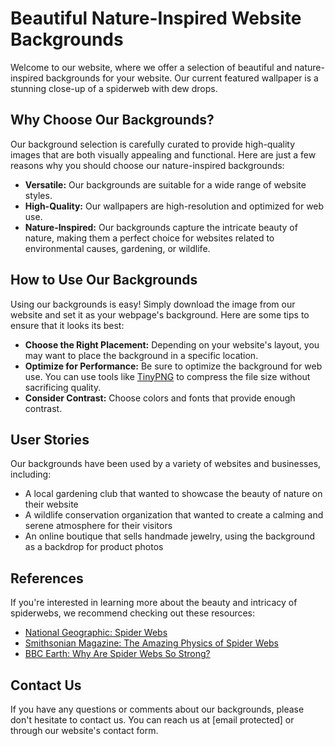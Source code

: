 <!--font:Montserrat-->

# Beautiful Nature-Inspired Website Backgrounds

Welcome to our website, where we offer a selection of beautiful and nature-inspired backgrounds for your website. Our current featured wallpaper is a stunning close-up of a spiderweb with dew drops.

## Why Choose Our Backgrounds?

Our background selection is carefully curated to provide high-quality images that are both visually appealing and functional. Here are just a few reasons why you should choose our nature-inspired backgrounds:

- **Versatile:** Our backgrounds are suitable for a wide range of website styles.
- **High-Quality:** Our wallpapers are high-resolution and optimized for web use.
- **Nature-Inspired:** Our backgrounds capture the intricate beauty of nature, making them a perfect choice for websites related to environmental causes, gardening, or wildlife.

## How to Use Our Backgrounds

Using our backgrounds is easy! Simply download the image from our website and set it as your webpage's background. Here are some tips to ensure that it looks its best:

- **Choose the Right Placement:** Depending on your website's layout, you may want to place the background in a specific location.
- **Optimize for Performance:** Be sure to optimize the background for web use. You can use tools like [TinyPNG](https://tinypng.com/) to compress the file size without sacrificing quality.
- **Consider Contrast:** Choose colors and fonts that provide enough contrast.

## User Stories

Our backgrounds have been used by a variety of websites and businesses, including:

- A local gardening club that wanted to showcase the beauty of nature on their website
- A wildlife conservation organization that wanted to create a calming and serene atmosphere for their visitors
- An online boutique that sells handmade jewelry, using the background as a backdrop for product photos

## References

If you're interested in learning more about the beauty and intricacy of spiderwebs, we recommend checking out these resources:

- [National Geographic: Spider Webs](https://www.nationalgeographic.com/animals/invertebrates/group/spider-webs/)
- [Smithsonian Magazine: The Amazing Physics of Spider Webs](https://www.smithsonianmag.com/science-nature/the-amazing-physics-of-spider-webs-144056732/)
- [BBC Earth: Why Are Spider Webs So Strong?](https://www.bbc.com/earth/story/20150204-why-are-spider-webs-so-strong/)

## Contact Us

If you have any questions or comments about our backgrounds, please don't hesitate to contact us. You can reach us at [email protected] or through our website's contact form.

<!--

Write me content for website with wallpaper which alt text is:

"A close-up of a spiderweb with dew drops"

The name/title of the page should not be 1:1 copy of the alt text but rather a real content of the website which is using this wallpaper.

- Use markdown format 
- Start with heading
- Heading should be short and concise
- The content should look like a real website 
- The website should not be about the wallpaper, wallpaper is just a related background
- Heading should be contain work "wallpaper" or "background"
- Include real sections like references, contact, user stories, etc. use things relevant to the page purpose.
- Feel free to use structure like headings, bullets, numbering, blockquotes, paragraphs, horizontal lines, etc.
- You can use formatting like bold or _italic_
- You can include UTF-8 emojis
- Links should be only #hash anchors (and you can refer to the document itself)
- Do not include images


---


# Nature-inspired Background for Your Website

Welcome to our website, where we offer a beautiful and nature-inspired background for your website. Our current wallpaper features a stunning close-up of a spiderweb with dew drops, which is sure to add a touch of elegance and serenity to any webpage.

## Why Choose Our Wallpaper?

Our wallpaper selection is carefully curated to provide a range of high-quality images that are both visually appealing and functional. Here are just a few reasons why you should choose our spiderweb wallpaper:

- **Nature-inspired:** Our spiderweb wallpaper captures the intricate beauty of nature, making it a perfect choice for websites related to environmental causes, gardening, or wildlife.
- **Versatile:** The muted color palette and subtle details of the spiderweb wallpaper make it suitable for a wide range of website styles, from minimalist to bold and colorful.
- **High-quality:** Our wallpapers are designed to be high-resolution and optimized for web use, ensuring that they look great on any device or screen size.

## How to Use Our Wallpaper

Using our spiderweb wallpaper is easy! Simply download the image from our website and set it as your webpage's background. Here are some tips to ensure that it looks its best:

- **Choose the right placement:** Depending on your website's layout, you may want to place the spiderweb wallpaper in a specific location, such as the header or footer. Experiment with different placements to find the one that works best for your site.
- **Optimize for performance:** Large images can slow down your website's loading time, so be sure to optimize the spiderweb wallpaper for web use. You can use tools like [TinyPNG](https://tinypng.com/) to compress the file size without sacrificing quality.
- **Consider contrast:** To ensure that your website's content is legible against the spiderweb wallpaper, choose colors and fonts that provide enough contrast. For example, white text on a dark background may be easier to read than black text on a light background.

## User Stories

Our spiderweb wallpaper has been used by a variety of websites and businesses, including:

- A local gardening club that wanted to showcase the beauty of nature on their website
- A wildlife conservation organization that wanted to create a calming and serene atmosphere for their visitors
- An online boutique that sells handmade jewelry, using the spiderweb wallpaper as a backdrop for product photos

## References

If you're interested in learning more about the beauty and intricacy of spiderwebs, we recommend checking out these resources:

- [National Geographic: Spider Webs](https://www.nationalgeographic.com/animals/invertebrates/group/spider-webs/)
- [Smithsonian Magazine: The Amazing Physics of Spider Webs](https://www.smithsonianmag.com/science-nature/the-amazing-physics-of-spider-webs-144056732/)
- [BBC Earth: Why Are Spider Webs So Strong?](https://www.bbc.com/earth/story/20150204-why-are-spider-webs-so-strong)

## Contact Us

If you have any questions or comments about our spiderweb wallpaper or any of our other backgrounds, please don't hesitate to contact us. You can reach us at [email protected] or through our website's contact form.


---


Heading is too long, rewrite whole content.


---


# Nature-Inspired Website Backgrounds

Welcome to our website, where we offer a selection of beautiful and nature-inspired backgrounds for your website. Our current featured wallpaper is a stunning close-up of a spiderweb with dew drops, which is sure to add a touch of elegance and serenity to any webpage.

## Why Choose Our Backgrounds?

Our background selection is carefully curated to provide a range of high-quality images that are both visually appealing and functional. Here are just a few reasons why you should choose our nature-inspired backgrounds:

- **Versatile:** Our backgrounds are designed to be suitable for a wide range of website styles, from minimalist to bold and colorful.
- **High-Quality:** Our wallpapers are designed to be high-resolution and optimized for web use, ensuring that they look great on any device or screen size.
- **Nature-Inspired:** Our backgrounds capture the intricate beauty of nature, making them a perfect choice for websites related to environmental causes, gardening, or wildlife.

## How to Use Our Backgrounds

Using our backgrounds is easy! Simply download the image from our website and set it as your webpage's background. Here are some tips to ensure that it looks its best:

- **Choose the Right Placement:** Depending on your website's layout, you may want to place the background in a specific location, such as the header or footer. Experiment with different placements to find the one that works best for your site.
- **Optimize for Performance:** Large images can slow down your website's loading time, so be sure to optimize the background for web use. You can use tools like [TinyPNG](https://tinypng.com/) to compress the file size without sacrificing quality.
- **Consider Contrast:** To ensure that your website's content is legible against the background, choose colors and fonts that provide enough contrast. For example, white text on a dark background may be easier to read than black text on a light background.

## User Stories

Our backgrounds have been used by a variety of websites and businesses, including:

- A local gardening club that wanted to showcase the beauty of nature on their website
- A wildlife conservation organization that wanted to create a calming and serene atmosphere for their visitors
- An online boutique that sells handmade jewelry, using the background as a backdrop for product photos

## References

If you're interested in learning more about the beauty and intricacy of spiderwebs, we recommend checking out these resources:

- [National Geographic: Spider Webs](https://www.nationalgeographic.com/animals/invertebrates/group/spider-webs/)
- [Smithsonian Magazine: The Amazing Physics of Spider Webs](https://www.smithsonianmag.com/science-nature/the-amazing-physics-of-spider-webs-144056732/)
- [BBC Earth: Why Are Spider Webs So Strong?](https://www.bbc.com/earth/story/20150204-why-are-spider-webs-so-strong)

## Contact Us

If you have any questions or comments about our backgrounds, please don't hesitate to contact us. You can reach us at [email protected] or through our website's contact form.


---


Heading is too long, rewrite whole content.


---


# Nature-Inspired Website Backgrounds

Welcome to our website, where we offer a selection of beautiful and nature-inspired backgrounds for your website. Our current featured wallpaper is a stunning close-up of a spiderweb with dew drops.

## Why Choose Our Backgrounds?

Our background selection is carefully curated to provide a range of high-quality images that are both visually appealing and functional. Here are just a few reasons why you should choose our nature-inspired backgrounds:

- **Versatile:** Our backgrounds are designed to be suitable for a wide range of website styles.
- **High-Quality:** Our wallpapers are designed to be high-resolution and optimized for web use.
- **Nature-Inspired:** Our backgrounds capture the intricate beauty of nature, making them a perfect choice for websites related to environmental causes, gardening, or wildlife.

## How to Use Our Backgrounds

Using our backgrounds is easy! Simply download the image from our website and set it as your webpage's background. Here are some tips to ensure that it looks its best:

- **Choose the Right Placement:** Depending on your website's layout, you may want to place the background in a specific location.
- **Optimize for Performance:** Be sure to optimize the background for web use. You can use tools like [TinyPNG](https://tinypng.com/) to compress the file size without sacrificing quality.
- **Consider Contrast:** Choose colors and fonts that provide enough contrast.

## User Stories

Our backgrounds have been used by a variety of websites and businesses, including:

- A local gardening club that wanted to showcase the beauty of nature on their website
- A wildlife conservation organization that wanted to create a calming and serene atmosphere for their visitors
- An online boutique that sells handmade jewelry, using the background as a backdrop for product photos

## References

If you're interested in learning more about the beauty and intricacy of spiderwebs, we recommend checking out these resources:

- [National Geographic: Spider Webs](https://www.nationalgeographic.com/animals/invertebrates/group/spider-webs/)
- [Smithsonian Magazine: The Amazing Physics of Spider Webs](https://www.smithsonianmag.com/science-nature/the-amazing-physics-of-spider-webs-144056732/)
- [BBC Earth: Why Are Spider Webs So Strong?](https://www.bbc.com/earth/story/20150204-why-are-spider-webs-so-strong/)

## Contact Us

If you have any questions or comments about our backgrounds, please don't hesitate to contact us. You can reach us at [email protected] or through our website's contact form.


---


Heading is too long, rewrite whole content.


---


# Beautiful Nature-Inspired Website Backgrounds

Welcome to our website, where we offer a selection of beautiful and nature-inspired backgrounds for your website. Our current featured wallpaper is a stunning close-up of a spiderweb with dew drops.

## Why Choose Our Backgrounds?

Our background selection is carefully curated to provide high-quality images that are both visually appealing and functional. Here are just a few reasons why you should choose our nature-inspired backgrounds:

- **Versatile:** Our backgrounds are suitable for a wide range of website styles.
- **High-Quality:** Our wallpapers are high-resolution and optimized for web use.
- **Nature-Inspired:** Our backgrounds capture the intricate beauty of nature, making them a perfect choice for websites related to environmental causes, gardening, or wildlife.

## How to Use Our Backgrounds

Using our backgrounds is easy! Simply download the image from our website and set it as your webpage's background. Here are some tips to ensure that it looks its best:

- **Choose the Right Placement:** Depending on your website's layout, you may want to place the background in a specific location.
- **Optimize for Performance:** Be sure to optimize the background for web use. You can use tools like [TinyPNG](https://tinypng.com/) to compress the file size without sacrificing quality.
- **Consider Contrast:** Choose colors and fonts that provide enough contrast.

## User Stories

Our backgrounds have been used by a variety of websites and businesses, including:

- A local gardening club that wanted to showcase the beauty of nature on their website
- A wildlife conservation organization that wanted to create a calming and serene atmosphere for their visitors
- An online boutique that sells handmade jewelry, using the background as a backdrop for product photos

## References

If you're interested in learning more about the beauty and intricacy of spiderwebs, we recommend checking out these resources:

- [National Geographic: Spider Webs](https://www.nationalgeographic.com/animals/invertebrates/group/spider-webs/)
- [Smithsonian Magazine: The Amazing Physics of Spider Webs](https://www.smithsonianmag.com/science-nature/the-amazing-physics-of-spider-webs-144056732/)
- [BBC Earth: Why Are Spider Webs So Strong?](https://www.bbc.com/earth/story/20150204-why-are-spider-webs-so-strong/)

## Contact Us

If you have any questions or comments about our backgrounds, please don't hesitate to contact us. You can reach us at [email protected] or through our website's contact form.


---


Write me a Google font which is best fitting for the website.

Pick from the list:
- Playfair Display
- Lobster
- IBM Plex Sans
- Barlow Condensed
- Great Vibes
- Exo 2
- Montserrat
- Inter
- Poppins
- Futura
- Dancing Script
- Orbitron
- Roboto
- Open Sans
- Raleway
- Alegreya
- Lato


Write just the font name nothing else.


---


Montserrat

-->
